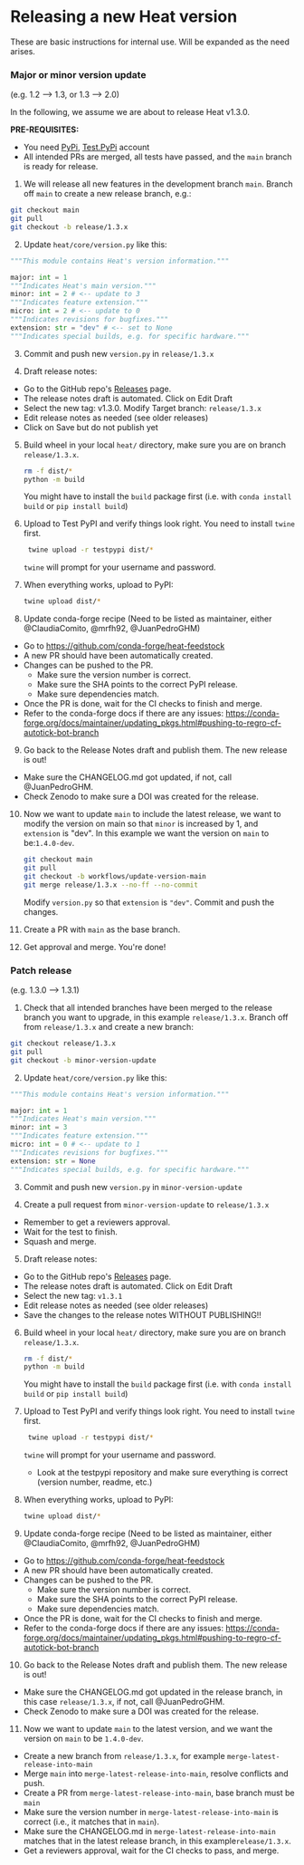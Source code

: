 # Releasing a new Heat version

These are basic instructions for internal use. Will be expanded as the need arises.

### Major or minor version update

(e.g. 1.2 --> 1.3, or 1.3 --> 2.0)

In the following, we assume we are about to release Heat v1.3.0.

**PRE-REQUISITES:**

- You need [PyPi](https://pypi.org/), [Test.PyPi](https://test.pypi.org/) account
- All intended PRs are merged, all tests have passed, and the `main` branch is ready for release.

1. We will release all new features in the development branch `main`. Branch off  `main` to create a new release branch, e.g.:

```bash
git checkout main
git pull
git checkout -b release/1.3.x
```

2. Update `heat/core/version.py` like this:

```python
"""This module contains Heat's version information."""

major: int = 1
"""Indicates Heat's main version."""
minor: int = 2 # <-- update to 3
"""Indicates feature extension."""
micro: int = 2 # <-- update to 0
"""Indicates revisions for bugfixes."""
extension: str = "dev" # <-- set to None
"""Indicates special builds, e.g. for specific hardware."""
```

3. Commit and push new `version.py` in `release/1.3.x`

4. Draft release notes:

  - Go to the GitHub repo's [Releases](https://github.com/helmholtz-analytics/heat/releases) page.
  - The release notes draft is automated. Click on Edit Draft
  - Select the new tag: v1.3.0. Modify Target branch: `release/1.3.x`
  - Edit release notes as needed (see older releases)
  - Click on Save but do not publish yet

5. Build wheel in your local `heat/` directory, make sure you are on branch `release/1.3.x`.

   ```bash
   rm -f dist/*
   python -m build
   ```

   You might have to install the `build` package first (i.e. with `conda install build` or `pip install build`)

6. Upload to Test PyPI and verify things look right. You need to install `twine` first.

    ```bash
     twine upload -r testpypi dist/*
     ```

    `twine` will prompt for your username and password.

7. When everything works, upload to PyPI:

   ```bash
   twine upload dist/*
   ```

8. Update conda-forge recipe (Need to be listed as maintainer, either @ClaudiaComito, @mrfh92, @JuanPedroGHM)
  - Go to https://github.com/conda-forge/heat-feedstock
  - A new PR should have been automatically created.
  - Changes can be pushed to the PR.
    - Make sure the version number is correct.
    - Make sure the SHA points to the correct PyPI release.
    - Make sure dependencies match.
  - Once the PR is done, wait for the CI checks to finish and merge.
  - Refer to the conda-forge docs if there are any issues: https://conda-forge.org/docs/maintainer/updating_pkgs.html#pushing-to-regro-cf-autotick-bot-branch

9. Go back to the Release Notes draft and publish them. The new release is out!

  - Make sure the CHANGELOG.md got updated, if not, call @JuanPedroGHM.
  - Check Zenodo to make sure a DOI was created for the release.

10. Now we want to update `main` to include the latest release,  we want to modify the version on main so that `minor` is increased by 1, and  `extension` is "dev".  In this example we want the version on `main` to be:`1.4.0-dev`.

    ```bash
    git checkout main
    git pull
    git checkout -b workflows/update-version-main
    git merge release/1.3.x --no-ff --no-commit
    ```

    Modify `version.py` so that `extension` is `"dev"`. Commit and push the changes.

12. Create a PR with `main` as the base branch.


13. Get approval and merge. You're done!

### Patch release

(e.g. 1.3.0 --> 1.3.1)

1. Check that all intended branches have been merged to the release branch you want to upgrade, in this example `release/1.3.x`. Branch off from `release/1.3.x` and create a new branch:

```bash
git checkout release/1.3.x
git pull
git checkout -b minor-version-update
```

2. Update `heat/core/version.py` like this:

```python
"""This module contains Heat's version information."""

major: int = 1
"""Indicates Heat's main version."""
minor: int = 3
"""Indicates feature extension."""
micro: int = 0 # <-- update to 1
"""Indicates revisions for bugfixes."""
extension: str = None
"""Indicates special builds, e.g. for specific hardware."""
```

3. Commit and push new `version.py` in `minor-version-update`

4. Create a pull request from `minor-version-update` to `release/1.3.x`

  - Remember to get a reviewers approval.
  - Wait for the test to finish.
  - Squash and merge.


5. Draft release notes:

  - Go to the GitHub repo's [Releases](https://github.com/helmholtz-analytics/heat/releases) page.
  - The release notes draft is automated. Click on Edit Draft
  - Select the new tag: `v1.3.1`
  - Edit release notes as needed (see older releases)
  - Save the changes to the release notes WITHOUT PUBLISHING!!

6. Build wheel in your local `heat/` directory, make sure you are on branch `release/1.3.x`.

   ```bash
   rm -f dist/*
   python -m build
   ```

   You might have to install the `build` package first (i.e. with `conda install build` or `pip install build`)

7. Upload to Test PyPI and verify things look right. You need to install `twine` first.

    ```bash
     twine upload -r testpypi dist/*
     ```

    `twine` will prompt for your username and password.

    - Look at the testpypi repository and make sure everything is correct (version number, readme, etc.)

8. When everything works, upload to PyPI:

   ```bash
   twine upload dist/*
   ```

9. Update conda-forge recipe (Need to be listed as maintainer, either @ClaudiaComito, @mrfh92, @JuanPedroGHM)
  - Go to https://github.com/conda-forge/heat-feedstock
  - A new PR should have been automatically created.
  - Changes can be pushed to the PR.
    - Make sure the version number is correct.
    - Make sure the SHA points to the correct PyPI release.
    - Make sure dependencies match.
  - Once the PR is done, wait for the CI checks to finish and merge.
  - Refer to the conda-forge docs if there are any issues: https://conda-forge.org/docs/maintainer/updating_pkgs.html#pushing-to-regro-cf-autotick-bot-branch


10. Go back to the Release Notes draft and publish them. The new release is out!
  - Make sure the CHANGELOG.md got updated in the release branch, in this case `release/1.3.x`, if not, call @JuanPedroGHM.
  - Check Zenodo to make sure a DOI was created for the release.

11. Now we want to update `main` to the latest version, and we want the version on `main` to be `1.4.0-dev`.
  - Create a new branch from `release/1.3.x`, for example `merge-latest-release-into-main`
  - Merge `main` into `merge-latest-release-into-main`, resolve conflicts and push.
  - Create a PR from `merge-latest-release-into-main`, base branch must be `main`
  - Make sure the version number in `merge-latest-release-into-main` is correct (i.e., it matches that in `main`).
  - Make sure the CHANGELOG.md in `merge-latest-release-into-main` matches that in the latest release branch, in this example`release/1.3.x`.
  - Get a reviewers approval, wait for the CI checks to pass, and merge.
